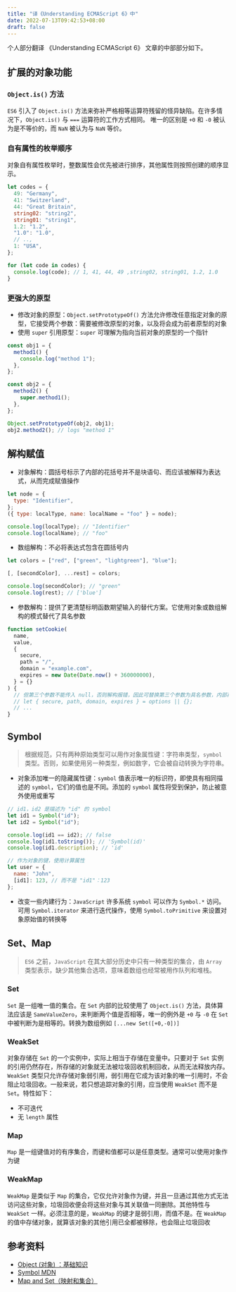 ```yaml
---
title: "译《Understanding ECMAScript 6》中"
date: 2022-07-13T09:42:53+08:00
draft: false
---
```


个人部分翻译 《Understanding ECMAScript 6》 文章的中部部分如下。

## 扩展的对象功能

### `Object.is()` 方法

`ES6` 引入了 `Object.is()` 方法来弥补严格相等运算符残留的怪异缺陷。在许多情况下，`Object.is()` 与 `===` 运算符的工作方式相同。 唯一的区别是 `+0` 和 `-0` 被认为是不等价的，而 `NaN` 被认为与 `NaN` 等价。

### 自有属性的枚举顺序

对象自有属性枚举时，整数属性会优先被进行排序，其他属性则按照创建的顺序显示。

```javascript
let codes = {
  49: "Germany",
  41: "Switzerland",
  44: "Great Britain",
  string02: "string2",
  string01: "string1",
  1.2: "1.2",
  "1.0": "1.0",
  // ..,
  1: "USA",
};

for (let code in codes) {
  console.log(code); // 1, 41, 44, 49 ,string02, string01, 1.2, 1.0
}
```

### 更强大的原型

- 修改对象的原型：`Object.setPrototypeOf()` 方法允许修改任意指定对象的原型，它接受两个参数：需要被修改原型的对象，以及将会成为前者原型的对象
- 使用 `super` 引用原型：`super` 可理解为指向当前对象的原型的一个指针

```javascript
const obj1 = {
  method1() {
    console.log("method 1");
  },
};

const obj2 = {
  method2() {
    super.method1();
  },
};

Object.setPrototypeOf(obj2, obj1);
obj2.method2(); // logs "method 1"
```

## 解构赋值

- 对象解构：圆括号标示了内部的花括号并不是块语句、而应该被解释为表达式，从而完成赋值操作

```javascript
let node = {
  type: "Identifier",
};
({ type: localType, name: localName = "foo" } = node);

console.log(localType); // "Identifier"
console.log(localName); // "foo"
```

- 数组解构：不必将表达式包含在圆括号内

```javascript
let colors = ["red", ["green", "lightgreen"], "blue"];

[, [secondColor], ...rest] = colors;

console.log(secondColor); // "green"
console.log(rest); // ['blue']
```

- 参数解构：提供了更清楚标明函数期望输入的替代方案。它使用对象或数组解构的模式替代了具名参数

```javascript
function setCookie(
  name,
  value,
  {
    secure,
    path = "/",
    domain = "example.com",
    expires = new Date(Date.now() + 360000000),
  } = {}
) {
  // 但第三个参数不能传入 null，否则解构报错，因此可替换第三个参数为具名参数，内部再解构
  // let { secure, path, domain, expires } = options || {};
  // ...
}
```

## Symbol

> 根据规范，只有两种原始类型可以用作对象属性键：字符串类型，`symbol` 类型。否则，如果使用另一种类型，例如数字，它会被自动转换为字符串。

- 对象添加唯一的隐藏属性键：`symbol` 值表示唯一的标识符，即使具有相同描述的 `symbol`，它们的值也是不同。添加的 `symbol` 属性将受到保护，防止被意外使用或重写

```javascript
// id1，id2 是描述为 "id" 的 symbol
let id1 = Symbol("id");
let id2 = Symbol("id");

console.log(id1 == id2); // false
console.log(id1.toString()); // 'Symbol(id)'
console.log(id1.description); // 'id'

// 作为对象的键，使用计算属性
let user = {
  name: "John",
  [id1]: 123, // 而不是 "id1"：123
};
```

- 改变一些内建行为：`JavaScript` 许多系统 `symbol` 可以作为 `Symbol.*` 访问。可用 `Symbol.iterator` 来进行迭代操作，使用 `Symbol.toPrimitive` 来设置对象原始值的转换等

## Set、Map

> `ES6` 之前，`JavaScript` 在其大部分历史中只有一种类型的集合，由 `Array` 类型表示，缺少其他集合选项，意味着数组也经常被用作队列和堆栈。

### Set

`Set` 是一组唯一值的集合。在 `Set` 内部的比较使用了 `Object.is()` 方法，具体算法应该是 `SameValueZero`，来判断两个值是否相等，唯一的例外是 `+0` 与 `-0` 在 `Set` 中被判断为是相等的。转换为数组例如 `[...new Set([+0,-0])]`

### WeakSet

对象存储在 `Set` 的一个实例中，实际上相当于存储在变量中。只要对于 `Set` 实例的引用仍然存在，所存储的对象就无法被垃圾回收机制回收，从而无法释放内存。`WeakSet` 类型只允许存储对象弱引用，弱引用在它成为该对象的唯一引用时，不会阻止垃圾回收。一般来说，若只想追踪对象的引用，应当使用 `WeakSet` 而不是 `Set`。特性如下：

- 不可迭代
- 无 `length` 属性

### Map

`Map` 是一组键值对的有序集合，而键和值都可以是任意类型。通常可以使用对象作为键

### WeakMap

`WeakMap` 是类似于 `Map` 的集合，它仅允许对象作为键，并且一旦通过其他方式无法访问这些对象，垃圾回收便会将这些对象与其关联值一同删除。其他特性与 `WeakSet` 一样。必须注意的是，`WeakMap` 的键才是弱引用，而值不是。在 `WeakMap` 的值中存储对象，就算该对象的其他引用已全都被移除，也会阻止垃圾回收

## 参考资料

- [Object (对象) ：基础知识](https://zh.javascript.info/object)
- [Symbol MDN](https://developer.mozilla.org/en-US/docs/Web/JavaScript/Reference/Global_Objects/Symbol)
- [Map and Set（映射和集合）](https://zh.javascript.info/map-set)
